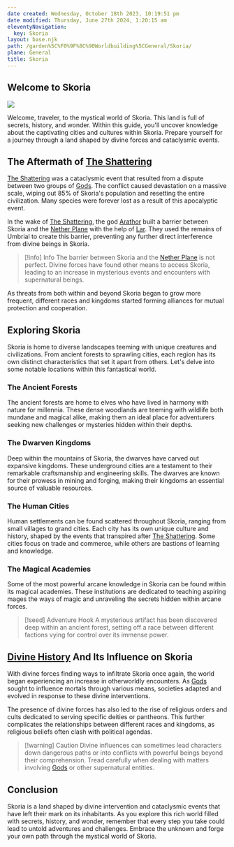```yaml
---
date created: Wednesday, October 18th 2023, 10:19:51 pm
date modified: Thursday, June 27th 2024, 1:20:15 am
eleventyNavigation:
  key: Skoria
layout: base.njk
path: /garden%5C%F0%9F%8C%90Worldbuilding%5CGeneral/Skoria/
plane: General
title: Skoria
---
```


## Welcome to Skoria

![](/static/Skoria%2C%20the%20world%20beneath%20the%20nether2.0.jpg)

Welcome, traveler, to the mystical world of Skoria. This land is full of secrets, history, and wonder. Within this guide, you'll uncover knowledge about the captivating cities and cultures within Skoria. Prepare yourself for a journey through a land shaped by divine forces and cataclysmic events.

## The Aftermath of [The Shattering](/garden/%F0%9F%8C%90Worldbuilding%5CNether%20Plane/The%20Shattering)

[The Shattering](/garden/%F0%9F%8C%90Worldbuilding%5CNether%20Plane/The%20Shattering) was a cataclysmic event that resulted from a dispute between two groups of [Gods](/garden/%F0%9F%8C%90Worldbuilding%5CNether%20Plane%5CGods/Gods). The conflict caused devastation on a massive scale, wiping out 85% of Skoria's population and resetting the entire civilization. Many species were forever lost as a result of this apocalyptic event.

In the wake of [The Shattering](/garden/%F0%9F%8C%90Worldbuilding%5CNether%20Plane/The%20Shattering), the god [Arathor](/garden/%F0%9F%8C%90Worldbuilding%5CNether%20Plane%5CGods/Arathor) built a barrier between Skoria and the [Nether Plane](/garden/%F0%9F%8C%90Worldbuilding%5CNether%20Plane/Nether%20Plane) with the help of [Lar](/garden/%F0%9F%8C%90Worldbuilding%5CNether%20Plane%5CGods/Lar). They used the remains of Umbrial to create this barrier, preventing any further direct interference from divine beings in Skoria.

> [!info] Info
> The barrier between Skoria and the [Nether Plane](/garden/%F0%9F%8C%90Worldbuilding%5CNether%20Plane/Nether%20Plane) is not perfect. Divine forces have found other means to access Skoria, leading to an increase in mysterious events and encounters with supernatural beings.

As threats from both within and beyond Skoria began to grow more frequent, different races and kingdoms started forming alliances for mutual protection and cooperation.

## Exploring Skoria

Skoria is home to diverse landscapes teeming with unique creatures and civilizations. From ancient forests to sprawling cities, each region has its own distinct characteristics that set it apart from others. Let's delve into some notable locations within this fantastical world.

### The Ancient Forests

The ancient forests are home to elves who have lived in harmony with nature for millennia. These dense woodlands are teeming with wildlife both mundane and magical alike, making them an ideal place for adventurers seeking new challenges or mysteries hidden within their depths.

### The Dwarven Kingdoms

Deep within the mountains of Skoria, the dwarves have carved out expansive kingdoms. These underground cities are a testament to their remarkable craftsmanship and engineering skills. The dwarves are known for their prowess in mining and forging, making their kingdoms an essential source of valuable resources.

### The Human Cities

Human settlements can be found scattered throughout Skoria, ranging from small villages to grand cities. Each city has its own unique culture and history, shaped by the events that transpired after [The Shattering](/garden/%F0%9F%8C%90Worldbuilding%5CNether%20Plane/The%20Shattering). Some cities focus on trade and commerce, while others are bastions of learning and knowledge.

### The Magical Academies

Some of the most powerful arcane knowledge in Skoria can be found within its magical academies. These institutions are dedicated to teaching aspiring mages the ways of magic and unraveling the secrets hidden within arcane forces.

> [!seed] Adventure Hook
> A mysterious artifact has been discovered deep within an ancient forest, setting off a race between different factions vying for control over its immense power.

## [Divine History](/garden/%F0%9F%8C%90Worldbuilding%5CNether%20Plane/Divine%20History) And Its Influence on Skoria

With divine forces finding ways to infiltrate Skoria once again, the world began experiencing an increase in otherworldly encounters. As [Gods](/garden/%F0%9F%8C%90Worldbuilding%5CNether%20Plane%5CGods/Gods) sought to influence mortals through various means, societies adapted and evolved in response to these divine interventions.

The presence of divine forces has also led to the rise of religious orders and cults dedicated to serving specific deities or pantheons. This further complicates the relationships between different races and kingdoms, as religious beliefs often clash with political agendas.

> [!warning] Caution
> Divine influences can sometimes lead characters down dangerous paths or into conflicts with powerful beings beyond their comprehension. Tread carefully when dealing with matters involving [Gods](/garden/%F0%9F%8C%90Worldbuilding%5CNether%20Plane%5CGods/Gods) or other supernatural entities.

## Conclusion

Skoria is a land shaped by divine intervention and cataclysmic events that have left their mark on its inhabitants. As you explore this rich world filled with secrets, history, and wonder, remember that every step you take could lead to untold adventures and challenges. Embrace the unknown and forge your own path through the mystical world of Skoria.